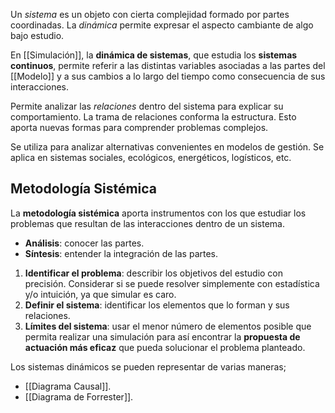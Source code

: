 Un *sistema* es un objeto con cierta complejidad formado por partes coordinadas. La *dinámica* permite expresar el aspecto cambiante de algo bajo estudio.

En [[Simulación]], la **dinámica de sistemas**, que estudia los **sistemas continuos**, permite referir a las distintas variables asociadas a las partes del [[Modelo]] y a sus cambios a lo largo del tiempo como consecuencia de sus interacciones.

Permite analizar las *relaciones* dentro del sistema para explicar su comportamiento. La trama de relaciones conforma la estructura. Esto aporta nuevas formas para comprender problemas complejos. 

Se utiliza para analizar alternativas convenientes en modelos de gestión. Se aplica en sistemas sociales, ecológicos, energéticos, logísticos, etc.

## Metodología Sistémica

La **metodología sistémica** aporta instrumentos con los que estudiar los problemas que resultan de las interacciones dentro de un sistema.

- **Análisis**: conocer las partes.
- **Síntesis**: entender la integración de las partes.

1. **Identificar el problema**: describir los objetivos del estudio con precisión. Considerar si se puede resolver simplemente con estadística y/o intuición, ya que simular es caro.
2. **Definir el sistema**: identificar los elementos que lo forman y sus relaciones.
3. **Límites del sistema**: usar el menor número de elementos posible que permita realizar una simulación para así encontrar la **propuesta de actuación más eficaz** que pueda solucionar el problema planteado.

Los sistemas dinámicos se pueden representar de varias maneras;

- [[Diagrama Causal]].
- [[Diagrama de Forrester]].
